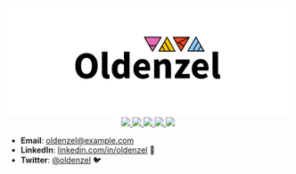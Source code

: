 <div align=center>
<img src="https://github.com/Oldenzel/Oldenzel/blob/main/Oldenz22el-BG.png%20.png">
<br>

<a href="https://testnet.side.explorers.guru/validator/bcvaloper1yygv0q9a6yfpzkxarnn4s2mu2s8lue7aqv44fm">
    <img src="https://pbs.twimg.com/profile_images/1666366346492542977/ywO_kmkx_200x200.jpg">
</a>
<a href="https://scan.initia.tech/initiation-1/validators/initvaloper10rem5g6ygjmzvmfpmavvxt5wnnkvtejnj093x7">
    <img src="https://pbs.twimg.com/profile_images/1604751287618113536/ayyW6i94_200x200.jpg">
</a>
<a href="https://lava.explorers.guru/validator/lava@valoper1lfyn90k5m7qljm2wp7l5ct25htf7j339tsn90k">
    <img src="https://pbs.twimg.com/profile_images/1628433459977850882/l4oqDz8R_200x200.jpg">
</a>
<a href="https://testnet.ping.pub/nillion/staking/nillionvaloper1kf2lnzt6xhay5q76fdz2rd96yhyjk5dgmtnrq7">
    <img src="https://pbs.twimg.com/profile_images/1464770850293534720/AdOJJAHw_200x200.jpg">
</a>
<a href="https://socotra.mcnscan.io/chain/2o7k5CsYB85Fb1dimdrkwhHCeGeZ1gpXq1srgT3FTTr1wNvdrP">
    <img src="https://pbs.twimg.com/profile_images/1660629238372790273/zmyiq2yj_200x200.jpg">
</a>

<ul align="left">
<li><strong>Email</strong>: <a href="mailto:oldenzel@example.com">oldenzel@example.com</a></li>
<li><strong>LinkedIn</strong>: <a href="https://linkedin.com/in/oldenzel">linkedin.com/in/oldenzel</a> 🔗</li>
<li><strong>Twitter</strong>: <a href="https://twitter.com/oldenzel">@oldenzel</a> 🐦</li>
</ul>

</div>
